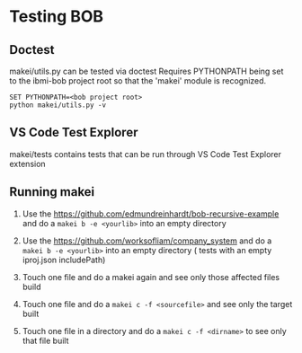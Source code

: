 # Testing BOB

## Doctest 
makei/utils.py can be tested via doctest
Requires PYTHONPATH being set to the ibmi-bob project root so that the 'makei' module is recognized. 
```
SET PYTHONPATH=<bob project root>
python makei/utils.py -v
```

## VS Code Test Explorer
makei/tests contains tests that can be run through VS Code Test Explorer extension

## Running makei
1. Use the https://github.com/edmundreinhardt/bob-recursive-example and do a `makei b -e <yourlib>` into an empty directory
2. Use the https://github.com/worksofliam/company_system and do a `makei b -e <yourlib>` into an empty directory
( tests with an empty iproj.json includePath)

3. Touch one file and do a makei again and see only those affected files build
4. Touch one file and do a `makei c -f <sourcefile>` and see only the target built
5. Touch one file in a directory and do a `makei c -f <dirname>` to see only that file built
